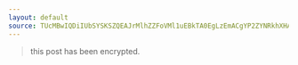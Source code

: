 ```yaml
---
layout: default
source: TUcMBwIQDiIUbSYSKSZQEAJrMlhZZFoVMl1uEBkTA0EgLzEmACgYP2ZYNRkhXHA=
---
```


> this post has been encrypted.